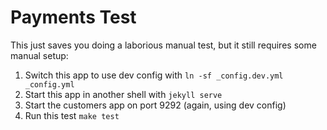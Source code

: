 # Payments Test

This just saves you doing a laborious manual test, but it still requires some manual setup:

1. Switch this app to use dev config with `ln -sf _config.dev.yml _config.yml`
2. Start this app in another shell with `jekyll serve`
3. Start the customers app on port 9292 (again, using dev config)
4. Run this test `make test`
